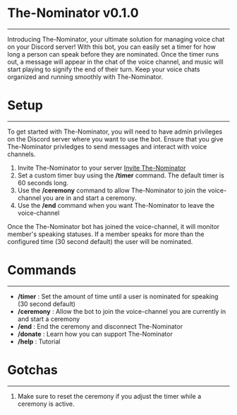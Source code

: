 # The-Nominator v0.1.0
---
Introducing The-Nominator, your ultimate solution for managing voice chat on your Discord server! With this bot, you can easily set a timer for how long a person can speak before they are nominated. Once the timer runs out, a message will appear in the chat of the voice channel, and music will start playing to signify the end of their turn. Keep your voice chats organized and running smoothly with The-Nominator.

# Setup
---
To get started with The-Nominator, you will need to have admin privileges on the Discord server where you want to use the bot. Ensure that you give The-Nominator privledges to send messages and interact with voice channels.

1) Invite The-Nominator to your server [Invite The-Nominator](https://discord.com/api/oauth2/authorize?client_id=1063920584632832080&permissions=274927208704&scope=bot%20applications.commands)
2) Set a custom timer buy using the **/timer** command. The default timer is 60 seconds long.
3) Use the **/ceremony** command to allow The-Nominator to join the voice-channel you are in and start a ceremony.
4) Use the **/end** command when you want The-Nominator to leave the voice-channel

Once the The-Nominator bot has joined the voice-channel, it will monitor member's speaking statuses. If a member speaks for more than the configured time (30 second default) the user will be nominated.

# Commands
---
- **/timer** : Set the amount of time until a user is nominated for speaking (30 second default)
- **/ceremony** : Allow the bot to join the voice-channel you are currently in and start a ceremony
- **/end** : End the ceremony and disconnect The-Nominator
- **/donate** : Learn how you can support The-Nominator
- **/help** : Tutorial

# Gotchas
---
1) Make sure to reset the ceremony if you adjust the timer while a ceremony is active.
